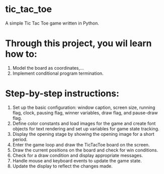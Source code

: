 # tic_tac_toe
A simple Tic Tac Toe game written in Python. 

# Through this project, you wil learn how to: 
1. Model the board as coordinates,...
2. Implement conditional program termination.

# Step-by-step instructions:
1. Set up the basic configuration: window caption, screen size, running flag, clock, pausing flag, winner variables, draw flag, and pause-draw flag.
2. Define color constants and load images for the game and create font objects for text rendering and set up variables for game state tracking.
3. Display the opening stage by showing the opening image for a short period.
4. Enter the game loop and draw the TicTacToe board on the screen.
5. Draw the current positions on the board and check for win conditions.
6. Check for a draw condition and display appropriate messages.
7. Handle mouse and keyboard events to update the game state.
8. Update the display to reflect the changes made.
